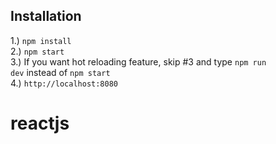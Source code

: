 ## Installation
1.) <code>npm install</code> <br>
2.) <code>npm start</code> <br>
3.) If you want hot reloading feature, skip #3 and type <code>npm run dev</code> instead of <code>npm start</code><br />
4.) <code>http://localhost:8080</code>


# reactjs
